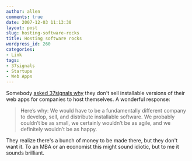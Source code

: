 ```yaml
---
author: allen
comments: true
date: 2007-12-03 11:13:30
layout: post
slug: hosting-software-rocks
title: Hosting software rocks
wordpress_id: 260
categories:
- Link
tags:
- 37signals
- Startups
- Web Apps
---
```


Somebody [asked 37signals why](http://www.37signals.com/svn/posts/724-ask-37signals-installable-software) they don't sell installable versions of their web apps for companies to host themselves. A wonderful response:


> Here’s why: We would have to be a fundamentally different company to develop, sell, and distribute installable software. We probably couldn’t be as small, we certainly wouldn’t be as agile, and we definitely wouldn’t be as happy.


They realize there's a bunch of money to be made there, but they don't want it. To an MBA or an economist this might sound idiotic, but to me it sounds brilliant.
